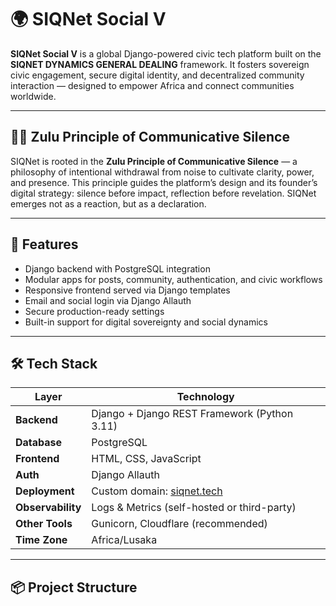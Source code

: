 # 🌍 SIQNet Social V

**SIQNet Social V** is a global Django-powered civic tech platform built on the **SIQNET DYNAMICS GENERAL DEALING** framework. It fosters sovereign civic engagement, secure digital identity, and decentralized community interaction — designed to empower Africa and connect communities worldwide.

---

## 🧘🏿 Zulu Principle of Communicative Silence

SIQNet is rooted in the **Zulu Principle of Communicative Silence** — a philosophy of intentional withdrawal from noise to cultivate clarity, power, and presence. This principle guides the platform’s design and its founder’s digital strategy: silence before impact, reflection before revelation. SIQNet emerges not as a reaction, but as a declaration.

---

## 🚀 Features

- Django backend with PostgreSQL integration  
- Modular apps for posts, community, authentication, and civic workflows  
- Responsive frontend served via Django templates  
- Email and social login via Django Allauth  
- Secure production-ready settings  
- Built-in support for digital sovereignty and social dynamics  

---

## 🛠️ Tech Stack

| Layer        | Technology                          |
|--------------|--------------------------------------|
| **Backend**  | Django + Django REST Framework (Python 3.11) |
| **Database** | PostgreSQL                          |
| **Frontend** | HTML, CSS, JavaScript               |
| **Auth**     | Django Allauth                      |
| **Deployment** | Custom domain: [siqnet.tech](https://siqnet.tech) |
| **Observability** | Logs & Metrics (self-hosted or third-party) |
| **Other Tools** | Gunicorn, Cloudflare (recommended) |
| **Time Zone** | Africa/Lusaka                      |

---

## 📦 Project Structure

